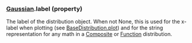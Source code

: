 ### [Gaussian](Gaussian.md).label (property)




The label of the distribution object.  When not None, this is used for
the x-label when plotting (see [BaseDistribution.plot](BaseDistribution.plot.md)) and for the
string representation for any math in a [Composite](Composite.md) or [Function](Function.md)
distribution.

